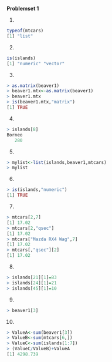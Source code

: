 **Problemset 1**

1.
````R
typeof(mtcars)
[1] "list"
````
2.
````R
is(islands)
[1] "numeric" "vector"
````
3.
````R
> as.matrix(beaver1)
> beaver1.mtx<-as.matrix(beaver1)
> beaver1.mtx
> is(beaver1.mtx,"matrix")
[1] TRUE
````
4.
````R
> islands[8]
Borneo 
   280 
````
5.
````R
> mylist<-list(islands,beaver1,mtcars)
> mylist
````
6.
````R
> is(islands,"numeric")
[1] TRUE
````
7.
````R
> mtcars[2,7]
[1] 17.02
> mtcars[2,"qsec"]
[1] 17.02
> mtcars["Mazda RX4 Wag",7]
[1] 17.02
> mtcars[,"qsec"][2]
[1] 17.02
````
8.
````R
> islands[21][1]=83
> islands[24][1]=21
> islands[45][1]=10
````
9.
````R
> beaver1[3]
````
10.
````R
> ValueA<-sum(beaver1[3])
> ValueB<-sum(mtcars[6,])
> ValueC<-sum(islands[1:7])
> (ValueC/ValueB)+ValueA
[1] 4298.739
````
